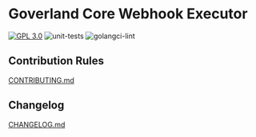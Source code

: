 # Goverland Core Webhook Executor

<a href="https://github.com/goverland-labs/goverland-core-webhook-executor?tab=License-1-ov-file" rel="nofollow"><img src="https://img.shields.io/github/license/goverland-labs/goverland-core-webhook-executor" alt="GPL 3.0" style="max-width:100%;"></a>
![unit-tests](https://github.com/goverland-labs/goverland-core-webhook-executor/workflows/unit-tests/badge.svg)
![golangci-lint](https://github.com/goverland-labs/goverland-core-webhook-executor/workflows/golangci-lint/badge.svg)

## Contribution Rules

[CONTRIBUTING.md](CONTRIBUTING.md)

## Changelog

[CHANGELOG.md](CHANGELOG.md)
